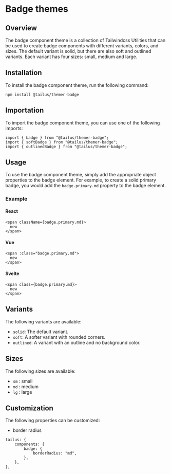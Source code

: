 # Badge themes

## Overview

The badge component theme is a collection of Tailwindcss Utilities that can be used to create badge components with different variants, colors, and sizes. The default variant is solid, but there are also soft and outlined variants. Each variant has four sizes: small, medium and large.

## Installation

To install the badge component theme, run the following command:

`npm install @tailus/themer-badge`

## Importation

To import the badge component theme, you can use one of the following imports:

```
import { badge } from "@tailus/themer-badge";
import { softBadge } from "@tailus/themer-badge";
import { outlinedBadge } from "@tailus/themer-badge";
```

## Usage

To use the badge component theme, simply add the appropriate object properties to the badge element. For example, to create a solid primary badge, you would add the `badge.primary.md` property to the badge element.

### Example

#### React

```
<span className={badge.primary.md}>
  new
</span>
```

#### Vue

```
<span :class="badge.primary.md">
  new
</span>
```

#### Svelte

```
<span class={badge.primary.md}>
  new
</span>
```

## Variants

The following variants are available:

-   `solid`: The default variant.
-   `soft`: A softer variant with rounded corners.
-   `outlined`: A variant with an outline and no background color.

## Sizes

The following sizes are available:

-   `sm` : small
-   `md` : medium
-   `lg` : large

## Customization

The following properties can be customized:

-   border radius

```
tailus: {
    components: {
        badge: {
            borderRadius: "md",
        },
    },
},
```
